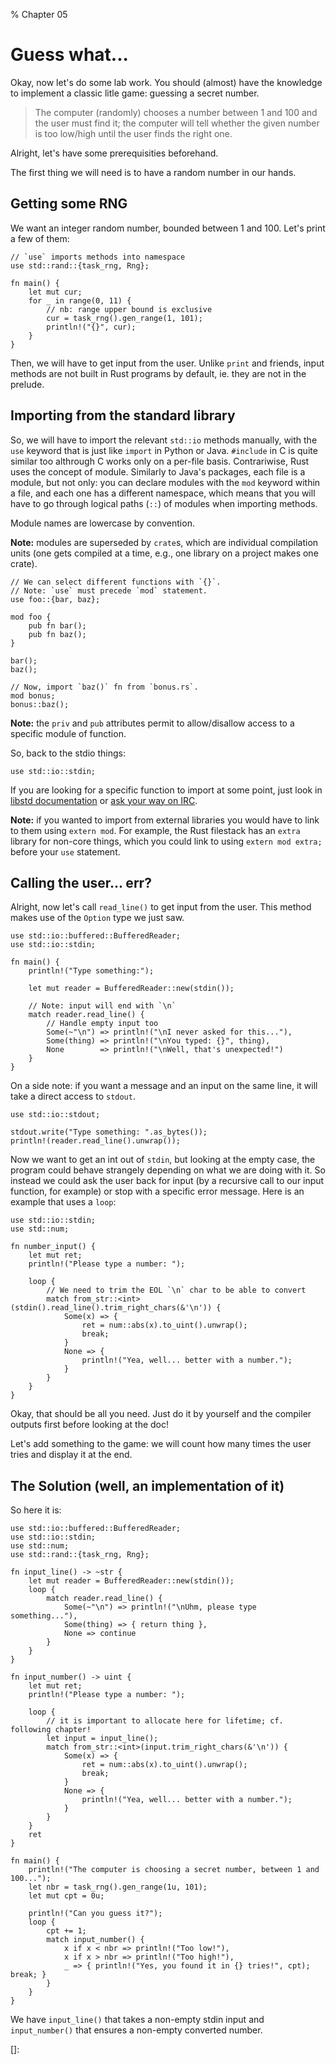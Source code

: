 % Chapter 05

Guess what...
=============

Okay, now let's do some lab work. You should (almost) have the knowledge to implement a classic litle game: guessing a secret number.

> The computer (randomly) chooses a number between 1 and 100 and the user must find it; the computer will tell whether the given number is too low/high until the user finds the right one.

Alright, let's have some prerequisities beforehand.

The first thing we will need is to have a random number in our hands.

Getting some RNG
----------------

We want an integer random number, bounded between 1 and 100. Let's print a few of them:

~~~~ {.rust}
// `use` imports methods into namespace
use std::rand::{task_rng, Rng};

fn main() {
    let mut cur;
    for _ in range(0, 11) {
        // nb: range upper bound is exclusive
        cur = task_rng().gen_range(1, 101);
        println!("{}", cur);
    }
}
~~~~

Then, we will have to get input from the user. Unlike `print` and friends, input methods are not built in Rust programs by default, ie. they are not in the prelude.

Importing from the standard library
-----------------------------------

So, we will have to import the relevant `std::io` methods manually, with the `use` keyword that is just like `import` in Python or Java. `#include` in C is quite similar too althrough C works only on a per-file basis.
Contrariwise, Rust uses the concept of module. Similarly to Java's packages, each file is a module, but not only: you can declare modules with the `mod` keyword within a file, and each one has a different namespace, which means that you will have to go through logical paths (`::`) of modules when importing methods.

Module names are lowercase by convention.

**Note:** modules are superseded by `crate`s, which are individual compilation units (one gets compiled at a time, e.g., one library on a project makes one crate).

~~~~ {.rust}
// We can select different functions with `{}`.
// Note: `use` must precede `mod` statement.
use foo::{bar, baz};

mod foo {
    pub fn bar();
    pub fn baz();
}

bar();
baz();

// Now, import `baz()` fn from `bonus.rs`.
mod bonus;
bonus::baz();
~~~~

**Note:** the `priv` and `pub` attributes permit to allow/disallow access to a specific module of function.

So, back to the stdio things:

~~~~ {.rust}
use std::io::stdin;
~~~~

If you are looking for a specific function to import at some point, just look in [libstd documentation] or [ask your way on IRC][IRC].

**Note:** if you wanted to import from external libraries you would have to link to them using `extern mod`. For example, the Rust filestack has an `extra` library for non-core things, which you could link to using `extern mod extra;` before your `use` statement.

Calling the user... err?
------------------------

Alright, now let's call `read_line()` to get input from the user. This method makes use of the `Option` type we just saw.

~~~~ {.rust}
use std::io::buffered::BufferedReader;
use std::io::stdin;

fn main() {
    println!("Type something:");

    let mut reader = BufferedReader::new(stdin());

    // Note: input will end with `\n`
    match reader.read_line() {
        // Handle empty input too
        Some(~"\n") => println!("\nI never asked for this..."),
        Some(thing) => println!("\nYou typed: {}", thing),
        None        => println!("\nWell, that's unexpected!")
    }
}
~~~~

On a side note: if you want a message and an input on the same line, it will take a direct access to `stdout`.

~~~~ {.rust}
use std::io::stdout;

stdout.write("Type something: ".as_bytes());
println!(reader.read_line().unwrap());
~~~~

Now we want to get an int out of `stdin`, but looking at the empty case, the program could behave strangely depending on what we are doing with it. So instead we could ask the user back for input (by a recursive call to our input function, for example) or stop with a specific error message.
Here is an example that uses a `loop`:

~~~~ {.rust}
use std::io::stdin;
use std::num;

fn number_input() {
    let mut ret;
    println!("Please type a number: ");

    loop {
        // We need to trim the EOL `\n` char to be able to convert
        match from_str::<int>(stdin().read_line().trim_right_chars(&'\n')) {
            Some(x) => {
                ret = num::abs(x).to_uint().unwrap();
                break;
            }
            None => {
                println!("Yea, well... better with a number.");
            }
        }
    }
}
~~~~

Okay, that should be all you need. Just do it by yourself and the compiler outputs first before looking at the doc!

Let's add something to the game: we will count how many times the user tries and display it at the end.

The Solution (well, an implementation of it)
--------------------------------------------

So here it is:

~~~~ {.rust}
use std::io::buffered::BufferedReader;
use std::io::stdin;
use std::num;
use std::rand::{task_rng, Rng};

fn input_line() -> ~str {
    let mut reader = BufferedReader::new(stdin());
    loop {
        match reader.read_line() {
            Some(~"\n") => println!("\nUhm, please type something..."),
            Some(thing) => { return thing },
            None => continue
        }
    }
}

fn input_number() -> uint {
    let mut ret;
    println!("Please type a number: ");

    loop {
        // it is important to allocate here for lifetime; cf. following chapter!
        let input = input_line();
        match from_str::<int>(input.trim_right_chars(&'\n')) {
            Some(x) => {
                ret = num::abs(x).to_uint().unwrap();
                break;
            }
            None => {
                println!("Yea, well... better with a number.");
            }
        }
    }
    ret
}

fn main() {
    println!("The computer is choosing a secret number, between 1 and 100...");
    let nbr = task_rng().gen_range(1u, 101);
    let mut cpt = 0u;

    println!("Can you guess it?");
    loop {
        cpt += 1;
        match input_number() {
            x if x < nbr => println!("Too low!"),
            x if x > nbr => println!("Too high!"),
            _ => { println!("Yes, you found it in {} tries!", cpt); break; }
        }
    }
}
~~~~

We have `input_line()` that takes a non-empty stdin input and `input_number()` that ensures a non-empty converted number.

[libstd documentation]: http://static.rust-lang.org/doc/master/std/index.html
[IRC]: http://client01.chat.mibbit.com/?server=irc.mozilla.org&channel=%23rust
[]:
